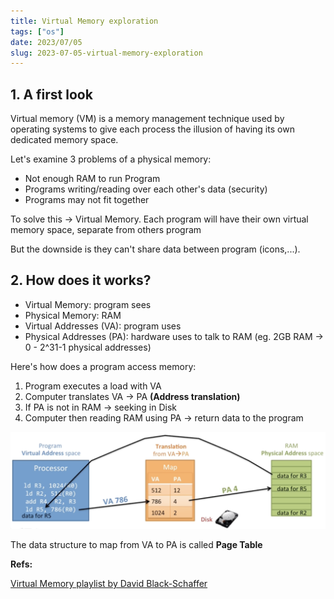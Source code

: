 ```yaml
---
title: Virtual Memory exploration
tags: ["os"]
date: 2023/07/05
slug: 2023-07-05-virtual-memory-exploration
---
```


## 1. A first look

Virtual memory (VM) is a memory management technique used by operating systems to give each process the illusion of having its own dedicated memory space.

Let's examine 3 problems of a physical memory:

- Not enough RAM to run Program
- Programs writing/reading over each other's data (security)
- Programs may not fit together

To solve this -> Virtual Memory. Each program will have their own virtual memory space, separate from others program

But the downside is they can't share data between program (icons,...).

## 2. How does it works?

- Virtual Memory: program sees
- Physical Memory: RAM
- Virtual Addresses (VA): program uses
- Physical Addresses (PA): hardware uses to talk to RAM (eg. 2GB RAM -> 0 - 2^31-1 physical addresses)

Here's how does a program access memory:

1. Program executes a load with VA
2. Computer translates VA -> PA **(Address translation)**
3. If PA is not in RAM -> seeking in Disk
4. Computer then reading RAM using PA -> return data to the program

![Virtual Memory](https://raw.githubusercontent.com/southxzx/handbook-gatsby/main/_posts/everyday/_meta/virtual_memory_mapping.png)

The data structure to map from VA to PA is called **Page Table**

**Refs:**

[Virtual Memory playlist by David Black-Schaffer](https://youtube.com/playlist?list=PLiwt1iVUib9s2Uo5BeYmwkDFUh70fJPxX)
